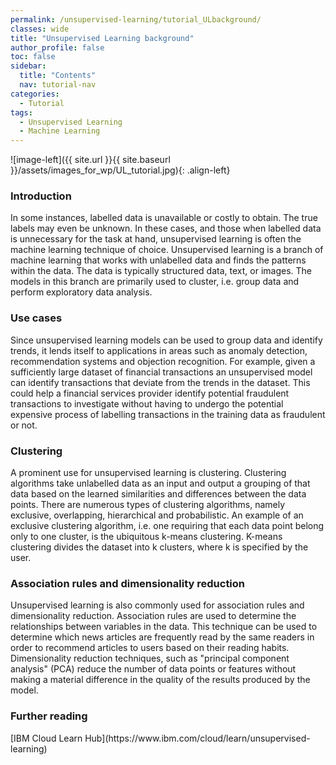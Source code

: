 ```yaml
---
permalink: /unsupervised-learning/tutorial_ULbackground/
classes: wide
title: "Unsupervised Learning background"
author_profile: false
toc: false
sidebar:
  title: "Contents"
  nav: tutorial-nav
categories:
  - Tutorial
tags:
  - Unsupervised Learning
  - Machine Learning
---
```



![image-left]({{ site.url }}{{ site.baseurl }}/assets/images_for_wp/UL_tutorial.jpg){: .align-left}


<h3>Introduction</h3>
In some instances, labelled data is unavailable or costly to obtain.  The true labels may even be unknown.  In these cases, and those when labelled data is unnecessary for the task at hand, unsupervised learning is often the machine learning technique of choice.  Unsupervised learning is a branch of machine learning that works with unlabelled data and finds the patterns within the data.  The data is typically structured data, text, or images.  The models in this branch are primarily used to cluster, i.e. group data and perform exploratory data analysis.

<h3>Use cases</h3>
Since unsupervised learning models can be used to group data and identify trends, it lends itself to applications in areas such as anomaly detection, recommendation systems and objection recognition. For example, given a sufficiently large dataset of financial transactions an unsupervised model can identify transactions that deviate from the trends in the dataset.  This could help a financial services provider identify potential fraudulent transactions to investigate without having to undergo the potential expensive process of labelling transactions in the training data as fraudulent or not. 

<h3>Clustering</h3>
A prominent use for unsupervised learning is clustering.  Clustering algorithms take unlabelled data as an input and output a grouping of that data based on the learned similarities and differences between the data points.  There are numerous types of clustering algorithms, namely exclusive, overlapping, hierarchical and probabilistic.  An example of an exclusive clustering algorithm, i.e. one requiring that each data point belong only to one cluster, is the ubiquitous k-means clustering.  K-means clustering divides the dataset into k clusters, where k is specified by the user. 

<h3>Association rules and dimensionality reduction</h3>
Unsupervised learning is also commonly used for association rules and dimensionality reduction.  Association rules are used to determine the relationships between variables in the data.  This technique can be used to determine which news articles are frequently read by the same readers in order to recommend articles to users based on their reading habits.  Dimensionality reduction techniques, such as "principal component analysis" (PCA) reduce the number of data points or features without making a material difference in the quality of the results produced by the model.

<h3>Further reading</h3>
[IBM Cloud Learn Hub](https://www.ibm.com/cloud/learn/unsupervised-learning)
